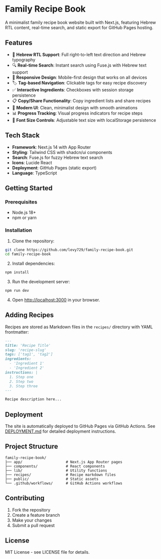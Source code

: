 # Family Recipe Book

A minimalist family recipe book website built with Next.js, featuring Hebrew RTL content, real-time search, and static export for GitHub Pages hosting.

## Features

- 📖 **Hebrew RTL Support**: Full right-to-left text direction and Hebrew typography
- 🔍 **Real-time Search**: Instant search using Fuse.js with Hebrew text support
- 📱 **Responsive Design**: Mobile-first design that works on all devices
- 🏷️ **Tag-based Navigation**: Clickable tags for easy recipe discovery
- ✅ **Interactive Ingredients**: Checkboxes with session storage persistence
- 📋 **Copy/Share Functionality**: Copy ingredient lists and share recipes
- 🎨 **Modern UI**: Clean, minimalist design with smooth animations
- 📊 **Progress Tracking**: Visual progress indicators for recipe steps
- 🔧 **Font Size Controls**: Adjustable text size with localStorage persistence

## Tech Stack

- **Framework**: Next.js 14 with App Router
- **Styling**: Tailwind CSS with shadcn/ui components
- **Search**: Fuse.js for fuzzy Hebrew text search
- **Icons**: Lucide React
- **Deployment**: GitHub Pages (static export)
- **Language**: TypeScript

## Getting Started

### Prerequisites

- Node.js 18+
- npm or yarn

### Installation

1. Clone the repository:

```bash
git clone https://github.com/levy729/family-recipe-book.git
cd family-recipe-book
```

2. Install dependencies:

```bash
npm install
```

3. Run the development server:

```bash
npm run dev
```

4. Open [http://localhost:3000](http://localhost:3000) in your browser.

## Adding Recipes

Recipes are stored as Markdown files in the `recipes/` directory with YAML frontmatter:

```markdown
---
title: 'Recipe Title'
slug: 'recipe-slug'
tags: ['tag1', 'tag2']
ingredients:
  - 'Ingredient 1'
  - 'Ingredient 2'
instructions: |
  1. Step one
  2. Step two
  3. Step three
---

Recipe description here...
```

## Deployment

The site is automatically deployed to GitHub Pages via GitHub Actions. See [DEPLOYMENT.md](./DEPLOYMENT.md) for detailed deployment instructions.

## Project Structure

```
family-recipe-book/
├── app/                    # Next.js App Router pages
├── components/             # React components
├── lib/                    # Utility functions
├── recipes/                # Recipe markdown files
├── public/                 # Static assets
└── .github/workflows/      # GitHub Actions workflows
```

## Contributing

1. Fork the repository
2. Create a feature branch
3. Make your changes
4. Submit a pull request

## License

MIT License - see LICENSE file for details.
